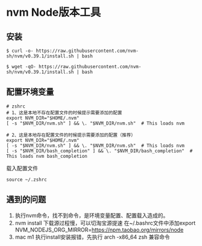 # nvm Node版本工具

## 安装
```shell
$ curl -o- https://raw.githubusercontent.com/nvm-sh/nvm/v0.39.1/install.sh | bash

$ wget -qO- https://raw.githubusercontent.com/nvm-sh/nvm/v0.39.1/install.sh | bash
```

## 配置环境变量
```shell
# zshrc
# 1、这是本地不存在配置文件的时候提示需要添加的配置
export NVM_DIR="$HOME/.nvm"
[ -s "$NVM_DIR/nvm.sh" ] && \. "$NVM_DIR/nvm.sh"  # This loads nvm

# 2、这是本地存在配置文件的时候提示需要添加的配置（推荐）
export NVM_DIR="$HOME/.nvm"
[ -s "$NVM_DIR/nvm.sh" ] && \. "$NVM_DIR/nvm.sh"  # This loads nvm
[ -s "$NVM_DIR/bash_completion" ] && \. "$NVM_DIR/bash_completion"  # This loads nvm bash_completion
```

载入配置文件
```shell
source ~/.zshrc
```

## 遇到的问题
1. 执行nvm命令，找不到命令，是环境变量配置、配置载入造成的。
2. nvm install 下载源过程慢，可以切淘宝源提速 在~/.bashrc文件中添加export NVM_NODEJS_ORG_MIRROR=https://npm.taobao.org/mirrors/node
3. mac m1 执行install安装报错，先执行 arch -x86_64 zsh 兼容命令